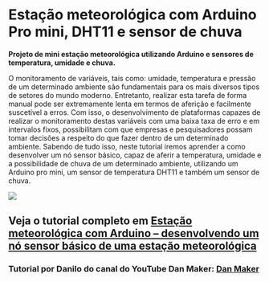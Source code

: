 # Estação meteorológica com Arduino Pro mini, DHT11 e sensor de chuva

**Projeto de mini estação meteorológica utilizando Arduino e sensores de temperatura, umidade e chuva.**


O monitoramento de variáveis, tais como: umidade, temperatura e pressão de um determinado ambiente são fundamentais para os mais diversos tipos de setores do mundo moderno. Entretanto, realizar esta tarefa de forma manual pode ser extremamente lenta em termos de aferição e facilmente suscetível a erros. Com isso, o desenvolvimento de plataformas capazes de realizar o monitoramento destas variáveis com uma baixa taxa de erro e em intervalos fixos, possibilitam com que empresas e pesquisadores possam tomar decisões a respeito do que fazer dentro de um determinado ambiente. Sabendo de tudo isso, neste tutorial iremos aprender a como desenvolver um nó sensor básico, capaz de aferir a temperatura, umidade e a possibilidade de chuva de um determinado ambiente, utilizando um Arduino pro mini, um sensor de temperatura DHT11 e também um sensor de chuva.

<img src="http://portaldoarduino.com.br/wp-content/uploads/2018/08/sensor-768x484.png" />

## Veja o tutorial completo em <a href="http://portaldoarduino.com.br/estacao-meteorologica-arduino-dht11-sensor-de-cuva/" target="_blank">Estação meteorológica com Arduino – desenvolvendo um nó sensor básico de uma estação meteorológica</a>

### Tutorial por Danilo do canal do YouTube Dan Maker: <a href="https://www.youtube.com/channel/UCZbZ0IEMOoLiDxAGM7KBXwA" target="_blank">Dan Maker</a>

